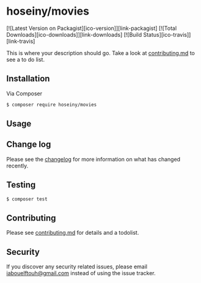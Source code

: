 # hoseiny/movies

[![Latest Version on Packagist][ico-version]][link-packagist]
[![Total Downloads][ico-downloads]][link-downloads]
[![Build Status][ico-travis]][link-travis]


This is where your description should go. Take a look at [contributing.md](contributing.md) to see a to do list.

## Installation

Via Composer

``` bash
$ composer require hoseiny/movies
```

## Usage

## Change log

Please see the [changelog](changelog.md) for more information on what has changed recently.

## Testing

``` bash
$ composer test
```

## Contributing

Please see [contributing.md](contributing.md) for details and a todolist.

## Security

If you discover any security related issues, please email iabouelftouh@gmail.com instead of using the issue tracker.
